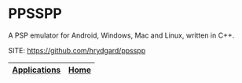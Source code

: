 # PPSSPP

 A PSP emulator for Android, Windows, Mac and Linux, written in C++.

 SITE: https://github.com/hrydgard/ppsspp

 | [Applications](https://portable-linux-apps.github.io/apps.html) | [Home](https://portable-linux-apps.github.io)
 | --- | --- |
